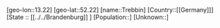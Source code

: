 ﻿---
location: [52.22,13.22]
mapzoom: [7,12] 
mapmarker: city 
type: City
tags:
- geo/City


SpocWebEntityId: 34952
isDeleted: false
confidential: public

---
[geo-lon::13.22]
[geo-lat::52.22]
[name::Trebbin]
[Country::[[Germany]]]
[State :: [[../../Brandenburg]] ]
[Population::]
[Unknown::]

